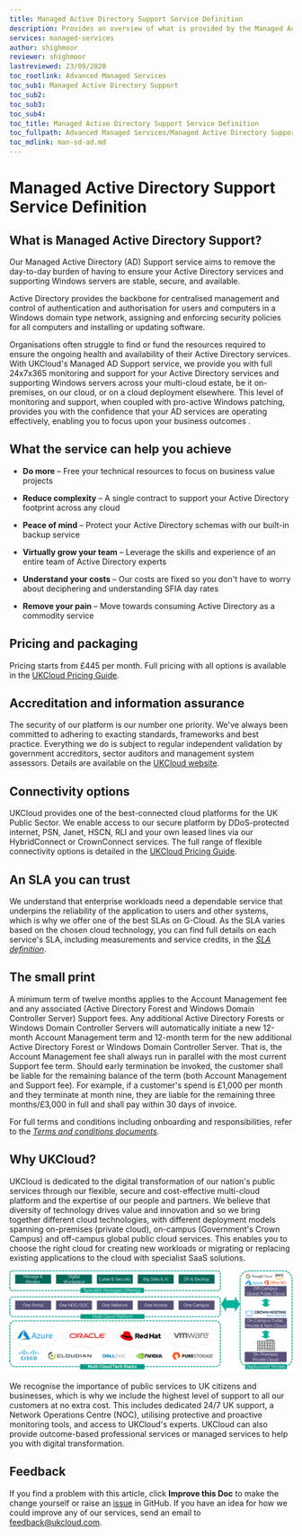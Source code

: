 ```yaml
---
title: Managed Active Directory Support Service Definition
description: Provides an overview of what is provided by the Managed Active Directory Support service
services: managed-services
author: shighmoor
reviewer: shighmoor
lastreviewed: 23/09/2020
toc_rootlink: Advanced Managed Services
toc_sub1: Managed Active Directory Support
toc_sub2:
toc_sub3:
toc_sub4:
toc_title: Managed Active Directory Support Service Definition
toc_fullpath: Advanced Managed Services/Managed Active Directory Support/man-sd-ad.md
toc_mdlink: man-sd-ad.md
---
```


# Managed Active Directory Support Service Definition

## What is Managed Active Directory Support?

Our Managed Active Directory (AD) Support service aims to remove the day-to-day burden of having to ensure your Active Directory services and supporting Windows servers are stable, secure, and available.

Active Directory provides the backbone for centralised management and control of authentication and authorisation for users and computers in a Windows domain type network, assigning and enforcing security policies for all computers and installing or updating software.

Organisations often struggle to find or fund the resources required to ensure the ongoing health and availability of their Active Directory services. With UKCloud's Managed AD Support service, we provide you with full 24x7x365 monitoring and support for your Active Directory services and supporting Windows servers across your multi-cloud estate, be it on-premises, on our cloud, or on a cloud deployment elsewhere. This level of monitoring and support, when coupled with pro-active Windows patching, provides you with the confidence that your AD services are operating effectively, enabling you to focus upon your business outcomes
.

## What the service can help you achieve

- **Do more** – Free your technical resources to focus on business value projects

- **Reduce complexity** – A single contract to support your Active Directory footprint across any cloud

- **Peace of mind** – Protect your Active Directory schemas with our built-in backup service

- **Virtually grow your team** – Leverage the skills and experience of an entire team of Active Directory experts

- **Understand your costs** – Our costs are fixed so you don't have to worry about deciphering and understanding SFIA day rates

- **Remove your pain** – Move towards consuming Active Directory as a commodity service

## Pricing and packaging

Pricing starts from £445 per month. Full pricing with all options is available in the [UKCloud Pricing Guide](https://ukcloud.com/pricing-guide).

## Accreditation and information assurance

The security of our platform is our number one priority. We've always been committed to adhering to exacting standards, frameworks and best practice. Everything we do is subject to regular independent validation by government accreditors, sector auditors and management system assessors. Details are available on the [UKCloud website](https://ukcloud.com/governance/).

## Connectivity options

UKCloud provides one of the best-connected cloud platforms for the UK Public Sector. We enable access to our secure platform by DDoS-protected internet, PSN, Janet, HSCN, RLI and your own leased lines via our HybridConnect or CrownConnect services. The full range of flexible connectivity options is detailed in the [UKCloud Pricing Guide](https://ukcloud.com/pricing-guide).

## An SLA you can trust

We understand that enterprise workloads need a dependable service that underpins the reliability of the application to users and other systems, which is why we offer one of the best SLAs on G-Cloud. As the SLA varies based on the chosen cloud technology, you can find full details on each service's SLA, including measurements and service credits, in the [*SLA definition*](../other/other-ref-sla-definition.md).

## The small print

A minimum term of twelve months applies to the Account Management fee and any associated (Active Directory Forest and Windows Domain Controller Server) Support fees. Any additional Active Directory Forests or Windows Domain Controller Servers will automatically initiate a new 12-month Account Management term and 12-month term for the new additional Active Directory Forest or Windows Domain Controller Server. That is, the Account Management fee shall always run in parallel with the most current Support fee term. Should early termination be invoked, the customer shall be liable for the remaining balance of the term (both Account Management and Support fee). For example, if a customer's spend is £1,000 per month and they terminate at month nine, they are liable for the remaining three months/£3,000 in full and shall pay within 30 days of invoice.

For full terms and conditions including onboarding and responsibilities, refer to the [*Terms and conditions documents*](../other/other-ref-terms-and-conditions.md).

## Why UKCloud?

UKCloud is dedicated to the digital transformation of our nation's public services through our flexible, secure and cost-effective multi-cloud platform and the expertise of our people and partners. We believe that diversity of technology drives value and innovation and so we bring together different cloud technologies, with different deployment models spanning on-premises (private cloud), on-campus (Government's Crown Campus) and off-campus global public cloud services. This enables you to choose the right cloud for creating new workloads or migrating or replacing existing applications to the cloud with specialist SaaS solutions.

![UKCloud services](images/ukc-services-g12.png)

We recognise the importance of public services to UK citizens and businesses, which is why we include the highest level of support to all our customers at no extra cost. This includes dedicated 24/7 UK support, a Network Operations Centre (NOC), utilising protective and proactive monitoring tools, and access to UKCloud's experts. UKCloud can also provide outcome-based professional services or managed services to help you with digital transformation.

## Feedback

If you find a problem with this article, click **Improve this Doc** to make the change yourself or raise an [issue](https://github.com/UKCloud/documentation/issues) in GitHub. If you have an idea for how we could improve any of our services, send an email to <feedback@ukcloud.com>.
